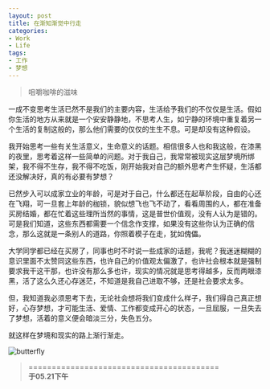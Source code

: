 ```yaml
---
layout: post
title: 在渐知渐觉中行走
categories:
- Work
- Life
tags:
- 工作
- 梦想
---
```


> 咀嚼咖啡的滋味  

一成不变思考生活已然不是我们的主要内容，生活给予我们的不仅仅是生活。假如你生活的地方从来就是一个安安静静地，不思考人生，如宁静的环境中重复着另一个生活的复制这般的，那么他们需要的仅仅的生生不息。可是却没有这种假设。  

我开始思考一些有关生活意义，生命意义的话题。相信很多人也和我这般，在漆黑的夜里，思考着这样一些简单的问题。对于我自己，我常常被现实这层梦境所绑架，我不得不生存，我不得不吃饭，刚开始我对自己的额外思考产生怀疑，生活都还没解决好，真的有必要有梦想？  

已然步入可以成家立业的年龄，可是对于自己，什么都还在起草阶段，自由的心还在飞翔，可一旦套上年龄的枷锁，貌似想飞也飞不动了，看看周围的人，都在准备买房结婚，都在忙着这些理所当然的事情，这是普世价值观，没有人认为是错的。可是我们知道，这些东西都需要一个信念作支撑，如果没有这些你认为正确的信念，那么这就是一条别人的道路，你照着模子在走，犹如傀儡。  

大学同学都已经在买房了，同事也时不时说一些成家的话题，我呢？我迷迷糊糊的意识里面不太赞同这些东西，也许自己的价值观太偏激了，也许社会根本就是强制要求我干这干那，也许没有那么多也许，现实的情况就是思考得越多，反而两眼漆黑，活了这么久还心存迷茫，不知道是我自己进取不够，还是社会要求太多。  

但，我知道我必须思考下去，无论社会想将我们变成什么样子，我们得自己真正想好，心存梦想，才可能生活、爱情、工作都变成开心的状态，一旦屈服，一旦失去了梦想，活着的意义便会暗淡三分，失色五分。  

就这样在梦境和现实的路上渐行渐走。  


![butterfly](http://i1154.photobucket.com/albums/p531/luolinjia/blog%20images/7F26E190FB70_zpsde5e75f3.jpg)


> =========================================          
> __于05.21下午__     
